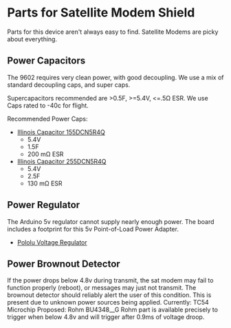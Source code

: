 Parts for Satellite Modem Shield
================================

Parts for this device aren't always easy to find. Satellite Modems are picky about everything.

Power Capacitors
----------------

The 9602 requires very clean power, with good decoupling. We use a mix of standard decoupling caps, and super caps.

Supercapacitors recommended are >0.5F, >=5.4V, <=.5Ω ESR.
We use Caps rated to -40c for flight.

Recommended Power Caps:

- [Illinois Capacitor 155DCN5R4Q](http://octopart.com/255dcn5r4q-illinois+capacitor-8159693)
  - 5.4V
  - 1.5F
  - 200 mΩ ESR
- [Illinois Capacitor 255DCN5R4Q](http://octopart.com/255dcn5r4q-illinois+capacitor-8159858)
  - 5.4V
  - 2.5F
  - 130 mΩ ESR

Power Regulator
---------------

The Arduino 5v regulator cannot supply nearly enough power. The board includes a footprint for this 5v Point-of-Load Power Adapter.

- [Pololu Voltage Regulator](http://www.pololu.com/catalog/product/2110)


Power Brownout Detector
---------------

If the power drops below 4.8v during transmit, the sat modem may fail to function properly (reboot), or messages may just not transmit.  The brownout detector should reliably alert the user of this condition.  This is present due to unknown power sources being applied.
Currently: TC54 Microchip
Proposed: Rohm BU4348__G
    Rohm part is available precisely to trigger when below 4.8v and will trigger after 0.9ms of voltage droop.

